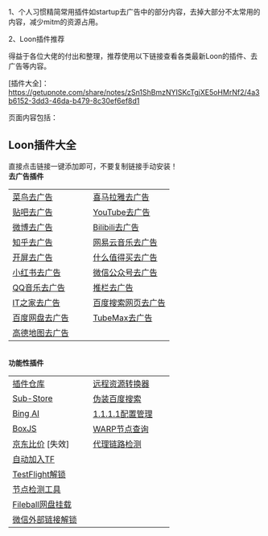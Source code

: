 1、个人习惯精简常用插件如startup去广告中的部分内容，去掉大部分不太常用的内容，减少mitm的资源占用。

2、Loon插件推荐

得益于各位大佬的付出和整理，推荐使用以下链接查看各类最新Loon的插件、去广告等内容。

[插件大全]：https://getupnote.com/share/notes/zSn1ShBmzNYISKcTgjXE5oHMrNf2/4a3b6152-3dd3-46da-b479-8c30ef6ef8d1

页面内容包括：
<h2 at_="" at_transbg="" at_border="">Loon插件大全</h2>
<div at_="" at_transbg="" at_border="">
<span class="shine-text-orange" at_="" at_transbg="" at_border="">直接点击链接一键添加即可，不要复制链接手动安装！</span></div>
<div at_="" at_transbg="" at_border="">
<b at_="" at_transbg="" at_border="">去广告插件</b></div>
<div style="" at_="" at_transbg="" at_border="">
<div class="shine-table-wrapper" style="" at_="" at_transbg="" at_border="">
<table style="" at_="" at_transbg="" at_border="">
<colgroup at_="" at_transbg="" at_border="">
<col style="width: 160px;" at_="" at_transbg="" at_border="">
<col style="width: 160px;" at_="" at_transbg="" at_border=""></colgroup>
<tbody at_="" at_transbg="">
<tr at_="" at_transbg="" at_border="">
<td at_="" at_transbg="" at_border="">
<a href="https://www.nsloon.com/openloon/import?plugin=https://gitlab.com/lodepuly/vpn_tool/-/raw/main/Tool/Loon/Plugin/Cainiao_remove_ads.plugin" title="https://www.nsloon.com/openloon/import?plugin=https://gitlab.com/lodepuly/vpn_tool/-/raw/main/Tool/Loon/Plugin/Cainiao_remove_ads.plugin" at_="" at_transbg="" at_border="">菜鸟去广告</a>
<br at_=""></td>
<td at_="" at_transbg="" at_border="">
<a href="https://www.nsloon.com/openloon/import?plugin=https://gitlab.com/lodepuly/vpn_tool/-/raw/main/Tool/Loon/Plugin/Himalaya_remove_ads.plugin" title="https://www.nsloon.com/openloon/import?plugin=https://gitlab.com/lodepuly/vpn_tool/-/raw/main/Tool/Loon/Plugin/Himalaya_remove_ads.plugin" at_="" at_transbg="" at_border="">喜马拉雅去广告</a></td></tr>
<tr at_="" at_transbg="" at_border="">
<td at_="" at_transbg="" at_border="">
<a href="https://www.nsloon.com/openloon/import?plugin=https://gitlab.com/lodepuly/vpn_tool/-/raw/main/Tool/Loon/Plugin/Tieba_remove_ads.plugin" title="https://www.nsloon.com/openloon/import?plugin=https://gitlab.com/lodepuly/vpn_tool/-/raw/main/Tool/Loon/Plugin/Tieba_remove_ads.plugin" at_="" at_transbg="" at_border="">贴吧去广告</a></td>
<td at_="" at_transbg="" at_border="">
<a href="https://www.nsloon.com/openloon/import?plugin=https://gitlab.com/lodepuly/vpn_tool/-/raw/main/Tool/Loon/Plugin/YouTube_remove_ads.plugin" title="https://www.nsloon.com/openloon/import?plugin=https://gitlab.com/lodepuly/vpn_tool/-/raw/main/Tool/Loon/Plugin/YouTube_remove_ads.plugin" at_="" at_transbg="" at_border="">YouTube去广告</a></td></tr>
<tr at_="" at_transbg="" at_border="">
<td at_="" at_transbg="" at_border="">
<a href="https://www.nsloon.com/openloon/import?plugin=https://gitlab.com/lodepuly/vpn_tool/-/raw/main/Tool/Loon/Plugin/Weibo_remove_ads.plugin" title="https://www.nsloon.com/openloon/import?plugin=https://gitlab.com/lodepuly/vpn_tool/-/raw/main/Tool/Loon/Plugin/Weibo_remove_ads.plugin" at_="" at_transbg="" at_border="">微博去广告</a></td>
<td at_="" at_transbg="" at_border="">
<a href="https://www.nsloon.com/openloon/import?plugin=https://gitlab.com/lodepuly/vpn_tool/-/raw/main/Tool/Loon/Plugin/Bilibili_remove_ads.plugin" title="https://www.nsloon.com/openloon/import?plugin=https://gitlab.com/lodepuly/vpn_tool/-/raw/main/Tool/Loon/Plugin/Bilibili_remove_ads.plugin" at_="" at_transbg="" at_border="">Bilibili去广告</a></td></tr>
<tr at_="" at_transbg="" at_border="">
<td at_="" at_transbg="" at_border="">
<a href="https://www.nsloon.com/openloon/import?plugin=https://gitlab.com/lodepuly/vpn_tool/-/raw/main/Tool/Loon/Plugin/Zhihu_remove_ads.plugin" title="https://www.nsloon.com/openloon/import?plugin=https://gitlab.com/lodepuly/vpn_tool/-/raw/main/Tool/Loon/Plugin/Zhihu_remove_ads.plugin" at_="" at_transbg="" at_border="">知乎去广告</a></td>
<td at_="" at_transbg="" at_border="">
<a href="https://www.nsloon.com/openloon/import?plugin=https://gitlab.com/lodepuly/vpn_tool/-/raw/main/Tool/Loon/Plugin/NeteaseCloudMusic_remove_ads.plugin" title="https://www.nsloon.com/openloon/import?plugin=https://gitlab.com/lodepuly/vpn_tool/-/raw/main/Tool/Loon/Plugin/NeteaseCloudMusic_remove_ads.plugin" at_="" at_transbg="" at_border="">网易云音乐去广告</a></td></tr>
<tr at_="" at_transbg="" at_border="">
<td style="" at_="" at_transbg="" at_border="">
<a href="https://www.nsloon.com/openloon/import?plugin=https://gitlab.com/lodepuly/vpn_tool/-/raw/main/Tool/Loon/Plugin/Remove_splash_screen_ads.plugin" title="https://www.nsloon.com/openloon/import?plugin=https://gitlab.com/lodepuly/vpn_tool/-/raw/main/Tool/Loon/Plugin/Remove_splash_screen_ads.plugin" at_="" at_transbg="" at_border="">开屏去广告</a></td>
<td at_="" at_transbg="" at_border="">
<a href="https://www.nsloon.com/openloon/import?plugin=https://gitlab.com/lodepuly/vpn_tool/-/raw/main/Tool/Loon/Plugin/smzdm_remove_ads.plugin" title="https://www.nsloon.com/openloon/import?plugin=https://gitlab.com/lodepuly/vpn_tool/-/raw/main/Tool/Loon/Plugin/smzdm_remove_ads.plugin" at_="" at_transbg="" at_border="">什么值得买去广告</a></td></tr>
<tr at_="" at_transbg="" at_border="">
<td at_="" at_transbg="" at_border="">
<a href="https://www.nsloon.com/openloon/import?plugin=https://gitlab.com/lodepuly/vpn_tool/-/raw/main/Tool/Loon/Plugin/RedPaper_remove_ads.plugin" title="https://www.nsloon.com/openloon/import?plugin=https://gitlab.com/lodepuly/vpn_tool/-/raw/main/Tool/Loon/Plugin/RedPaper_remove_ads.plugin" at_="" at_transbg="" at_border="">小红书去广告</a></td>
<td at_="" at_transbg="" at_border="">
<a href="https://www.nsloon.com/openloon/import?plugin=https://gitlab.com/lodepuly/vpn_tool/-/raw/main/Tool/Loon/Plugin/Weixin_Official_Accounts_remove_ads.plugin" title="https://www.nsloon.com/openloon/import?plugin=https://gitlab.com/lodepuly/vpn_tool/-/raw/main/Tool/Loon/Plugin/Weixin_Official_Accounts_remove_ads.plugin" at_="" at_transbg="" at_border="">微信公众号去广告</a></td></tr>
<tr at_="" at_transbg="" at_border="">
<td at_="" at_transbg="" at_border="">
<a href="https://www.nsloon.com/openloon/import?plugin=https://gitlab.com/lodepuly/vpn_tool/-/raw/main/Tool/Loon/Plugin/QQMusic_remove_ads.plugin" title="https://www.nsloon.com/openloon/import?plugin=https://gitlab.com/lodepuly/vpn_tool/-/raw/main/Tool/Loon/Plugin/QQMusic_remove_ads.plugin" at_="" at_transbg="" at_border="">QQ音乐去广告</a></td>
<td at_="" at_transbg="" at_border="">
<a href="https://www.nsloon.com/openloon/import?plugin=https://gitlab.com/lodepuly/vpn_tool/-/raw/main/Tool/Loon/Plugin/Daily_remove_ads.plugin" title="https://www.nsloon.com/openloon/import?plugin=https://gitlab.com/lodepuly/vpn_tool/-/raw/main/Tool/Loon/Plugin/Daily_remove_ads.plugin" at_="" at_transbg="" at_border="">推栏去广告</a></td></tr>
<tr at_="" at_transbg="" at_border="">
<td at_="" at_transbg="" at_border="">
<a href="https://www.nsloon.com/openloon/import?plugin=https://gitlab.com/lodepuly/vpn_tool/-/raw/main/Tool/Loon/Plugin/IThome_remove_ads.plugin" title="https://www.nsloon.com/openloon/import?plugin=https://gitlab.com/lodepuly/vpn_tool/-/raw/main/Tool/Loon/Plugin/IThome_remove_ads.plugin" at_="" at_transbg="" at_border="">IT之家去广告</a></td>
<td at_="" at_transbg="" at_border="">
<a href="https://www.nsloon.com/openloon/import?plugin=https://gitlab.com/lodepuly/vpn_tool/-/raw/main/Tool/Loon/Plugin/BaiduSearchWebpage_remove_ads.plugin" at_="" at_transbg="" at_border="">百度搜索网页去广告</a></td></tr>
<tr at_="" at_transbg="" at_border="">
<td style="" at_="" at_transbg="" at_border="">
<a href="https://www.nsloon.com/openloon/import?plugin=https://gitlab.com/lodepuly/vpn_tool/-/raw/main/Tool/Loon/Plugin/BaiduNetDisk_remove_ads.plugin" title="https://www.nsloon.com/openloon/import?plugin=https://gitlab.com/lodepuly/vpn_tool/-/raw/main/Tool/Loon/Plugin/BaiduNetDisk_remove_ads.plugin" at_="" at_transbg="" at_border="">百度网盘去广告</a></td>
<td at_="" at_transbg="" at_border="">
<a href="https://www.nsloon.com/openloon/import?plugin=https://gitlab.com/lodepuly/vpn_tool/-/raw/main/Tool/Loon/Plugin/TubeMax_remove_ads.plugin" at_="" at_transbg="" at_border="">TubeMax去广告</a></td></tr>
<tr at_="" at_transbg="" at_border="">
<td at_="" at_transbg="" at_border="">
<a href="https://www.nsloon.com/openloon/import?plugin=https://gitlab.com/lodepuly/vpn_tool/-/raw/main/Tool/Loon/Plugin/Amap_remove_ads.plugin" title="https://www.nsloon.com/openloon/import?plugin=https://gitlab.com/lodepuly/vpn_tool/-/raw/main/Tool/Loon/Plugin/Amap_remove_ads.plugin" at_="" at_transbg="" at_border="">高德地图去广告</a></td>
<td at_="" at_transbg="" at_border="">
<br at_=""></td></tr></tbody></table></div>
<div at_="" at_transbg="" at_border="">
<br at_=""></div></div>
<div at_="" at_transbg="" at_border="">
<b at_="" at_transbg="" at_border="">功能性插件</b></div>
<div at_="" at_transbg="" at_border="">
<div class="shine-table-wrapper" at_="" at_transbg="" at_border="">
<table at_="" at_transbg="" at_border="">
<colgroup at_="" at_transbg="" at_border="">
<col style="width: 160px;" at_="" at_transbg="" at_border="">
<col style="width: 160px;" at_="" at_transbg="" at_border=""></colgroup>
<tbody at_="" at_transbg="">
<tr at_="" at_transbg="" at_border="">
<td at_="" at_transbg="" at_border="">
<a href="https://www.nsloon.com/openloon/import?plugin=https://gitlab.com/lodepuly/vpn_tool/-/raw/main/Tool/Loon/Plugin/LoonGallery.plugin" title="https://www.nsloon.com/openloon/import?plugin=https://gitlab.com/lodepuly/vpn_tool/-/raw/main/Tool/Loon/Plugin/LoonGallery.plugin" at_="" at_transbg="" at_border="">插件仓库</a>
<br at_=""></td>
<td at_="" at_transbg="" at_border="">
<a href="https://www.nsloon.com/openloon/import?plugin=https://gitlab.com/lodepuly/vpn_tool/-/raw/main/Tool/Loon/Plugin/RemoteResourceConverter.plugin" title="https://www.nsloon.com/openloon/import?plugin=https://gitlab.com/lodepuly/vpn_tool/-/raw/main/Tool/Loon/Plugin/RemoteResourceConverter.plugin" at_="" at_transbg="" at_border="">远程资源转换器</a></td></tr>
<tr at_="" at_transbg="" at_border="">
<td at_="" at_transbg="" at_border="">
<a href="https://www.nsloon.com/openloon/import?plugin=https://gitlab.com/lodepuly/vpn_tool/-/raw/main/Tool/Loon/Plugin/Sub-Store.plugin" title="https://www.nsloon.com/openloon/import?plugin=https://gitlab.com/lodepuly/vpn_tool/-/raw/main/Tool/Loon/Plugin/Sub-Store.plugin" at_="" at_transbg="" at_border="">Sub-Store</a>
<br at_=""></td>
<td at_="" at_transbg="" at_border="">
<a href="https://www.nsloon.com/openloon/import?plugin=https://gitlab.com/lodepuly/vpn_tool/-/raw/main/Tool/Loon/Plugin/Replace_baidu_search_user-agent.plugin" title="https://www.nsloon.com/openloon/import?plugin=https://gitlab.com/lodepuly/vpn_tool/-/raw/main/Tool/Loon/Plugin/Replace_baidu_search_user-agent.plugin" at_="" at_transbg="" at_border="">伪装百度搜索</a></td></tr>
<tr at_="" at_transbg="" at_border="">
<td at_="" at_transbg="" at_border="">
<a href="https://www.nsloon.com/openloon/import?plugin=https://gitlab.com/lodepuly/vpn_tool/-/raw/main/Tool/Loon/Plugin/BingAI.plugin" title="https://www.nsloon.com/openloon/import?plugin=https://gitlab.com/lodepuly/vpn_tool/-/raw/main/Tool/Loon/Plugin/BingAI.plugin" at_="" at_transbg="" at_border="">Bing AI</a></td>
<td at_="" at_transbg="" at_border="">
<a href="https://www.nsloon.com/openloon/import?plugin=https://gitlab.com/lodepuly/vpn_tool/-/raw/main/Tool/Loon/Plugin/1.1.1.1.plugin" title="https://www.nsloon.com/openloon/import?plugin=https://gitlab.com/lodepuly/vpn_tool/-/raw/main/Tool/Loon/Plugin/1.1.1.1.plugin" at_="" at_transbg="" at_border="">1.1.1.1配置管理</a></td></tr>
<tr at_="" at_transbg="" at_border="">
<td at_="" at_transbg="" at_border="">
<a href="https://www.nsloon.com/openloon/import?plugin=https://gitlab.com/lodepuly/vpn_tool/-/raw/main/Tool/Loon/Plugin/BoxJS.plugin" title="https://www.nsloon.com/openloon/import?plugin=https://gitlab.com/lodepuly/vpn_tool/-/raw/main/Tool/Loon/Plugin/BoxJS.plugin" at_="" at_transbg="" at_border="">BoxJS</a>
<br at_=""></td>
<td at_="" at_transbg="" at_border="">
<a href="https://www.nsloon.com/openloon/import?plugin=https://gitlab.com/lodepuly/vpn_tool/-/raw/main/Tool/Loon/Plugin/WARP_Node_Query.plugin" title="https://www.nsloon.com/openloon/import?plugin=https://gitlab.com/lodepuly/vpn_tool/-/raw/main/Tool/Loon/Plugin/WARP_Node_Query.plugin" at_="" at_transbg="" at_border="">WARP节点查询</a></td></tr>
<tr at_="" at_transbg="" at_border="">
<td at_="" at_transbg="" at_border="">
<a href="https://www.nsloon.com/openloon/import?plugin=https://gitlab.com/lodepuly/vpn_tool/-/raw/main/Tool/Loon/Plugin/JD_Price.plugin" title="https://www.nsloon.com/openloon/import?plugin=https://gitlab.com/lodepuly/vpn_tool/-/raw/main/Tool/Loon/Plugin/JD_Price.plugin" at_="" at_transbg="" at_border="">京东比价</a>&nbsp;[失效]
<br at_=""></td>
<td at_="" at_transbg="" at_border="">
<a href="https://www.nsloon.com/openloon/import?plugin=https://gitlab.com/lodepuly/vpn_tool/-/raw/main/Tool/Loon/Plugin/NodeLinkCheck.Plugin" title="https://www.nsloon.com/openloon/import?plugin=https://gitlab.com/lodepuly/vpn_tool/-/raw/main/Tool/Loon/Plugin/NodeLinkCheck.Plugin" at_="" at_transbg="" at_border="">代理链路检测</a></td></tr>
<tr at_="" at_transbg="" at_border="">
<td at_="" at_transbg="" at_border="">
<a href="https://www.nsloon.com/openloon/import?plugin=https://gitlab.com/lodepuly/vpn_tool/-/raw/main/Tool/Loon/Plugin/Auto_Join_TF.plugin" title="https://www.nsloon.com/openloon/import?plugin=https://gitlab.com/lodepuly/vpn_tool/-/raw/main/Tool/Loon/Plugin/Auto_Join_TF.plugin" at_="" at_transbg="" at_border="">自动加入TF</a>
<br at_=""></td>
<td at_="" at_transbg="" at_border="">
<br at_=""></td></tr>
<tr at_="" at_transbg="" at_border="">
<td at_="" at_transbg="" at_border="">
<a href="https://www.nsloon.com/openloon/import?plugin=https://gitlab.com/lodepuly/vpn_tool/-/raw/main/Tool/Loon/Plugin/TestFlight.plugin" title="https://www.nsloon.com/openloon/import?plugin=https://gitlab.com/lodepuly/vpn_tool/-/raw/main/Tool/Loon/Plugin/TestFlight.plugin" at_="" at_transbg="" at_border="">TestFlight解锁</a>
<br at_=""></td>
<td at_="" at_transbg="" at_border="">
<br at_=""></td></tr>
<tr at_="" at_transbg="" at_border="">
<td at_="" at_transbg="" at_border="">
<a href="https://www.nsloon.com/openloon/import?plugin=https://gitlab.com/lodepuly/vpn_tool/-/raw/main/Tool/Loon/Plugin/Node_detection_tool.plugin" title="https://www.nsloon.com/openloon/import?plugin=https://gitlab.com/lodepuly/vpn_tool/-/raw/main/Tool/Loon/Plugin/Node_detection_tool.plugin" at_="" at_transbg="" at_border="">节点检测工具</a>
<br at_=""></td>
<td at_="" at_transbg="" at_border="">
<br at_=""></td></tr>
<tr at_="" at_transbg="" at_border="">
<td at_="" at_transbg="" at_border="">
<a href="https://www.nsloon.com/openloon/import?plugin=https://gitlab.com/lodepuly/vpn_tool/-/raw/main/Tool/Loon/Plugin/Fileball_mount.plugin" title="https://www.nsloon.com/openloon/import?plugin=https://gitlab.com/lodepuly/vpn_tool/-/raw/main/Tool/Loon/Plugin/Fileball_mount.plugin" at_="" at_transbg="" at_border="">Fileball网盘挂载</a>
<br at_=""></td>
<td at_="" at_transbg="" at_border="">
<br at_=""></td></tr>
<tr at_="" at_transbg="" at_border="">
<td at_="" at_transbg="" at_border="">
<a href="https://www.nsloon.com/openloon/import?plugin=https://gitlab.com/lodepuly/vpn_tool/-/raw/main/Tool/Loon/Plugin/Weixin_external_links_unlock.plugin" title="https://www.nsloon.com/openloon/import?plugin=https://gitlab.com/lodepuly/vpn_tool/-/raw/main/Tool/Loon/Plugin/Weixin_external_links_unlock.plugin" at_="" at_transbg="" at_border="">微信外部链接解锁</a>
<br at_=""></td>
<td at_="" at_transbg="" at_border="">
<br at_=""></td></tr></tbody></table></div>
